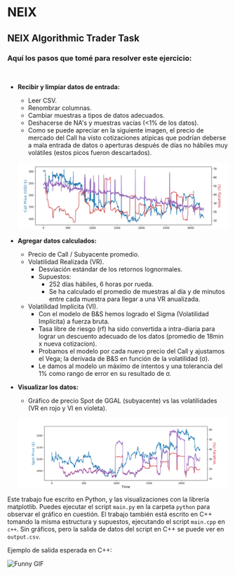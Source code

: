 # NEIX
## NEIX Algorithmic Trader Task

### Aquí los pasos que tomé para resolver este ejercicio:

<br />

- **Recibir y limpiar datos de entrada:**
  - Leer CSV.
  - Renombrar columnas.
  - Cambiar muestras a tipos de datos adecuados.
  - Deshacerse de NA's y muestras vacías (<1% de los datos).
  - Como se puede apreciar en la siguiente imagen, el precio de mercado del Call ha visto cotizaciones atípicas que podrían deberse a mala entrada de datos o aperturas después de días no hábiles muy volátiles (estos picos fueron descartados).

  ![Imagen](https://github.com/JeronimoHoulin/NEIX/blob/main/content/call_outliers.jpeg)

- **Agregar datos calculados:**
  - Precio de Call / Subyacente promedio.
  - Volatilidad Realizada (VR).
    - Desviación estándar de los retornos lognormales.
    - Supuestos:
      - 252 días hábiles, 6 horas por rueda.
      - Se ha calculado el promedio de muestras al día y de minutos entre cada muestra para llegar a una VR anualizada.
  - Volatilidad Implícita (VI).
    - Con el modelo de B&S hemos logrado el Sigma (Volatilidad Implícita) a fuerza bruta.
    - Tasa libre de riesgo (rf) ha sido convertida a intra-diaria para lograr un descuento adecuado de los datos (promedio de 18min x nueva cotizacion).
    - Probamos el modelo por cada nuevo precio del Call y ajustamos el Vega; la derivada de B&S en función de la volatilidad (σ).
    - Le damos al modelo un máximo de intentos y una tolerancia del 1% como rango de error en su resultado de σ.

- **Visualizar los datos:**
  - Gráfico de precio Spot de GGAL (subyacente) vs las volatilidades (VR en rojo y VI en violeta).

  ![Imagen](https://github.com/JeronimoHoulin/NEIX/blob/main/content/Final.png)

Este trabajo fue escrito en Python, y las visualizaciones con la librería matplotlib. Puedes ejecutar el script `main.py` en la carpeta `python` para observar el gráfico en cuestión. El trabajo también está escrito en C++ tomando la misma estructura y supuestos, ejecutando el script `main.cpp` en `c++`. Sin gráficos, pero la salida de datos del script en C++ se puede ver en `output.csv`.

Ejemplo de salida esperada en C++:

![Funny GIF](https://github.com/JeronimoHoulin/NEIX/blob/main/content/main_cpp.gif)
